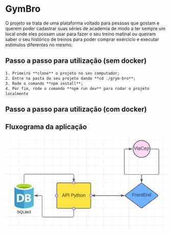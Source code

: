 
# GymBro

O projeto se trata de uma plataforma voltado para pessoas que gostam e querem poder cadastrar suas séries de academia de modo a ter sempre um local onde eles possam usar para fazer o seu treino matinal ou queiram saber o seu histórico de treinos para poder comprar exercício e executar estímulos diferentes no mesmo.

## Passo a passo para utilização (sem docker)

    1. Primeiro **clone** o projeto no seu computador;
    2. Entre na pasta do seu projeto dando **cd ./grym-bro**;
    3. Rode o comando **npm install**;
    4. Por fim, rode o comando **npm run dev** para rodar o projeto localmente

## Passo a passo para utilização (com docker)

## Fluxograma da aplicação

![alt text](<Fluxograma Puc.png>)